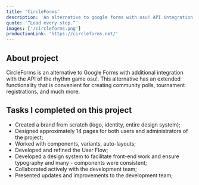 ```yaml
---
title: 'CircleForms'
description: 'An alternative to google forms with osu! API integration.'
quote: '“Lead every step.”'
images: ['/circleforms.png']
productionLink: 'https://circleforms.net/'
---
```


## About project

CircleForms is an alternative to Google Forms with additional integration with the API of the rhythm game osu!. This alternative has an extended functionality that is convenient for creating community polls, tournament registrations, and much more.

## Tasks I completed on this project

- Created a brand from scratch (logo, identity, entire design system);
- Designed approximately 14 pages for both users and administrators of the project;
- Worked with components, variants, auto-layouts;
- Developed and refined the User Flow;
- Developed a design system to facilitate front-end work and ensure typography and many - components were consistent;
- Collaborated actively with the development team;
- Presented updates and improvements to the development team;

